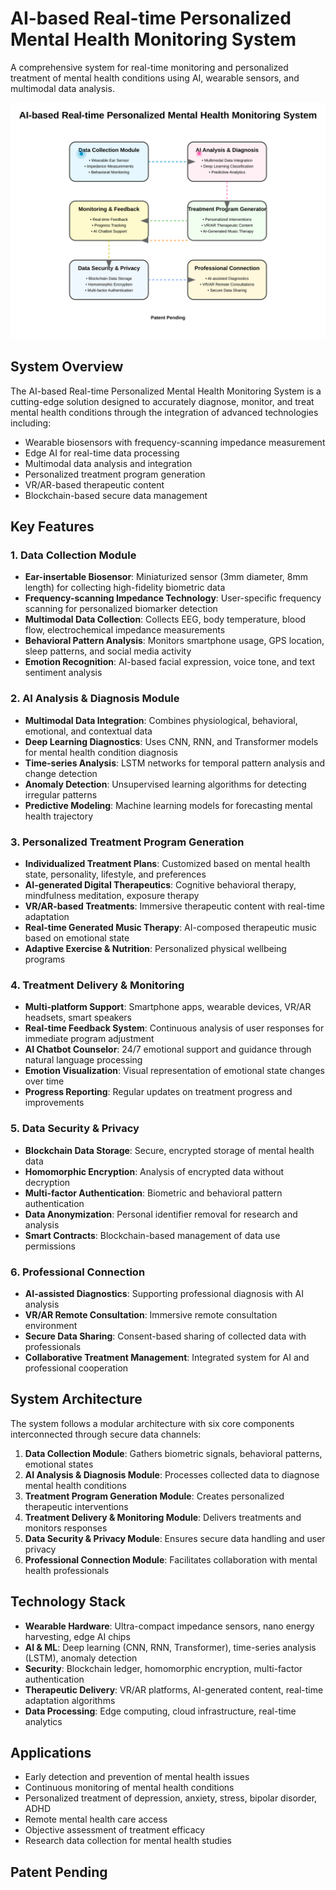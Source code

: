 # AI-based Real-time Personalized Mental Health Monitoring System

A comprehensive system for real-time monitoring and personalized treatment of mental health conditions using AI, wearable sensors, and multimodal data analysis.

![System Architecture](doc/images/system_architecture.svg)

## System Overview

The AI-based Real-time Personalized Mental Health Monitoring System is a cutting-edge solution designed to accurately diagnose, monitor, and treat mental health conditions through the integration of advanced technologies including:

- Wearable biosensors with frequency-scanning impedance measurement
- Edge AI for real-time data processing
- Multimodal data analysis and integration
- Personalized treatment program generation
- VR/AR-based therapeutic content
- Blockchain-based secure data management

## Key Features

### 1. Data Collection Module

- **Ear-insertable Biosensor**: Miniaturized sensor (3mm diameter, 8mm length) for collecting high-fidelity biometric data
- **Frequency-scanning Impedance Technology**: User-specific frequency scanning for personalized biomarker detection
- **Multimodal Data Collection**: Collects EEG, body temperature, blood flow, electrochemical impedance measurements
- **Behavioral Pattern Analysis**: Monitors smartphone usage, GPS location, sleep patterns, and social media activity
- **Emotion Recognition**: AI-based facial expression, voice tone, and text sentiment analysis

### 2. AI Analysis & Diagnosis Module

- **Multimodal Data Integration**: Combines physiological, behavioral, emotional, and contextual data
- **Deep Learning Diagnostics**: Uses CNN, RNN, and Transformer models for mental health condition diagnosis
- **Time-series Analysis**: LSTM networks for temporal pattern analysis and change detection
- **Anomaly Detection**: Unsupervised learning algorithms for detecting irregular patterns
- **Predictive Modeling**: Machine learning models for forecasting mental health trajectory

### 3. Personalized Treatment Program Generation

- **Individualized Treatment Plans**: Customized based on mental health state, personality, lifestyle, and preferences
- **AI-generated Digital Therapeutics**: Cognitive behavioral therapy, mindfulness meditation, exposure therapy
- **VR/AR-based Treatments**: Immersive therapeutic content with real-time adaptation
- **Real-time Generated Music Therapy**: AI-composed therapeutic music based on emotional state
- **Adaptive Exercise & Nutrition**: Personalized physical wellbeing programs

### 4. Treatment Delivery & Monitoring

- **Multi-platform Support**: Smartphone apps, wearable devices, VR/AR headsets, smart speakers
- **Real-time Feedback System**: Continuous analysis of user responses for immediate program adjustment
- **AI Chatbot Counselor**: 24/7 emotional support and guidance through natural language processing
- **Emotion Visualization**: Visual representation of emotional state changes over time
- **Progress Reporting**: Regular updates on treatment progress and improvements

### 5. Data Security & Privacy

- **Blockchain Data Storage**: Secure, encrypted storage of mental health data
- **Homomorphic Encryption**: Analysis of encrypted data without decryption
- **Multi-factor Authentication**: Biometric and behavioral pattern authentication
- **Data Anonymization**: Personal identifier removal for research and analysis
- **Smart Contracts**: Blockchain-based management of data use permissions

### 6. Professional Connection

- **AI-assisted Diagnostics**: Supporting professional diagnosis with AI analysis
- **VR/AR Remote Consultation**: Immersive remote consultation environment
- **Secure Data Sharing**: Consent-based sharing of collected data with professionals
- **Collaborative Treatment Management**: Integrated system for AI and professional cooperation

## System Architecture

The system follows a modular architecture with six core components interconnected through secure data channels:

1. **Data Collection Module**: Gathers biometric signals, behavioral patterns, emotional states
2. **AI Analysis & Diagnosis Module**: Processes collected data to diagnose mental health conditions
3. **Treatment Program Generation Module**: Creates personalized therapeutic interventions
4. **Treatment Delivery & Monitoring Module**: Delivers treatments and monitors responses
5. **Data Security & Privacy Module**: Ensures secure data handling and user privacy
6. **Professional Connection Module**: Facilitates collaboration with mental health professionals

## Technology Stack

- **Wearable Hardware**: Ultra-compact impedance sensors, nano energy harvesting, edge AI chips
- **AI & ML**: Deep learning (CNN, RNN, Transformer), time-series analysis (LSTM), anomaly detection
- **Security**: Blockchain ledger, homomorphic encryption, multi-factor authentication
- **Therapeutic Delivery**: VR/AR platforms, AI-generated content, real-time adaptation algorithms
- **Data Processing**: Edge computing, cloud infrastructure, real-time analytics

## Applications

- Early detection and prevention of mental health issues
- Continuous monitoring of mental health conditions
- Personalized treatment of depression, anxiety, stress, bipolar disorder, ADHD
- Remote mental health care access
- Objective assessment of treatment efficacy
- Research data collection for mental health studies

## Patent Pending
